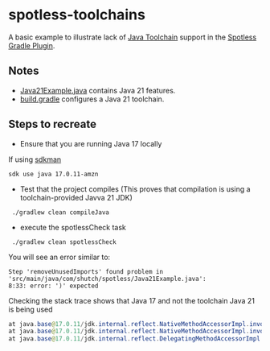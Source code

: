# spotless-toolchains

A basic example to illustrate lack of [Java Toolchain](https://docs.gradle.org/7.6.4/userguide/toolchains.html]Java) 
support in the [Spotless Gradle Plugin](https://github.com/diffplug/spotless).

## Notes 

- [Java21Example.java](src%2Fmain%2Fjava%2Fcom%2Fshutch%2Fspotless%2FJava21Example.java) contains Java 21 
features.
- [build.gradle](build.gradle) configures a Java 21 toolchain. 

## Steps to recreate


- Ensure that you are running Java 17 locally

If using [sdkman](https://sdkman.io/)

```shell
sdk use java 17.0.11-amzn
```

- Test that the project compiles (This proves that compilation is using a toolchain-provided Javva 21 JDK)

```shell
 ./gradlew clean compileJava
 ```

- execute the spotlessCheck task

```shell
 ./gradlew clean spotlessCheck
 ```

You will see an error similar to:

```shell
Step 'removeUnusedImports' found problem in 'src/main/java/com/shutch/spotless/Java21Example.java':
8:33: error: ')' expected
```

Checking the stack trace shows that Java 17 and not the toolchain Java 21 is being used

```java
at java.base@17.0.11/jdk.internal.reflect.NativeMethodAccessorImpl.invoke0(Native Method)
at java.base@17.0.11/jdk.internal.reflect.NativeMethodAccessorImpl.invoke(NativeMethodAccessorImpl.java:77)
at java.base@17.0.11/jdk.internal.reflect.DelegatingMethodAccessorImpl.invoke(DelegatingMethodAccessorImpl.java:43)

```